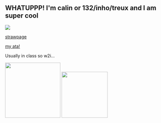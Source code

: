 ## WHATUPPP! I'm calin or 132/inho/treux and I am super cool

![](https://komarev.com/ghpvc/?username=pllayer-132&color=blue&style=flat&label=PLAYERS-STABBED&base=50&abbreviated=true)


[strawpage](https://calendular.straw.page/)


[my ata!](https://calindean.atabook.org/)

Usually in class so w2i... 

<img src="https://c.tenor.com/eMAQtbWpyKIAAAAC/tenor.gif" width="180"/>



<img src="https://i.imgur.com/ZtNCHVr.gif" width="150"/>

  

<!--
**pllayer-132/pllayer-132** is a ✨ _special_ ✨ repository because its `README.md` (this file) appears on your GitHub profile.

Here are some ideas to get you started:

- 🔭 I’m currently working on ...
- 🌱 I’m currently learning ...
- 👯 I’m looking to collaborate on ...
- 🤔 I’m looking for help with ...
- 💬 Ask me about ...
- 📫 How to reach me: ...
- 😄 Pronouns: ...
- ⚡ Fun fact: ...
-->
